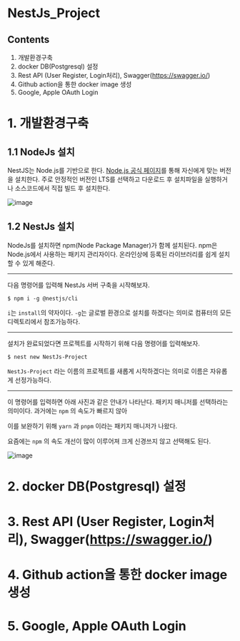 # NestJs_Project

## Contents
1. 개발환경구축
2. docker DB(Postgresql) 설정
3. Rest API (User Register, Login처리), Swagger(https://swagger.io/)
4. Github action을 통한 docker image 생성
5. Google, Apple OAuth Login

# 1. 개발환경구축
## 1.1 NodeJs 설치
NestJS는 Node.js를 기반으로 한다. [Node.js 공식 페이지](https://nodejs.org/ko/download)를 통해 자신에게 맞는 버전을 설치한다. 주로 안정적인 버전인 LTS를 선택하고 다운로드 후 설치파일을 실행하거나 소스코드에서 직접 빌드 후 설치한다. 

![image](https://github.com/mhkim23/NestJs_Project/assets/132381239/62c8f163-8cb2-48e1-b5cd-9a4e6e656497)

## 1.2 NestJs 설치
NodeJs를 설치하면 npm(Node Package Manager)가 함께 설치된다. npm은 Node.js에서 사용하는 패키지 관리자이다. 온라인상에 등록된 라이브러리를 쉽게 설치할 수 있게 해준다.

---

다음 명령어를 입력해 NestJs 서버 구축을 시작해보자.
```
$ npm i -g @nestjs/cli
```

```i```는 ```install```의 약자이다. ```-g```는 글로벌 환경으로 설치를 하겠다는 의미로 컴퓨터의 모든 디렉토리에서 참조가능하다.

---

설치가 완료되었다면 프로젝트를 시작하기 위해 다음 명령어를 입력해보자.

```
$ nest new NestJs-Project
```

```NestJs-Project``` 라는 이름의 프로젝트를 새롭게 시작하겠다는 의미로 이름은 자유롭게 선정가능하다. 

---

이 명령어를 입력하면 아래 사진과 같은 안내가 나타난다. 패키지 매니저를 선택하라는 의미이다. 과거에는 ```npm``` 의 속도가 빠르지 않아 

이를 보완하기 위해 ```yarn``` 과 ```pnpm``` 이라는 패키지 매니저가 나왔다.

요즘에는 ```npm``` 의 속도 개선이 많이 이루어져 크게 신경쓰지 않고 선택해도 된다.

![image](https://github.com/mhkim23/NestJs_Project/assets/132381239/3305ef64-b89a-4bd5-a68c-f480611f1188)


# 2. docker DB(Postgresql) 설정



# 3. Rest API (User Register, Login처리), Swagger(https://swagger.io/)

# 4. Github action을 통한 docker image 생성

# 5. Google, Apple OAuth Login
